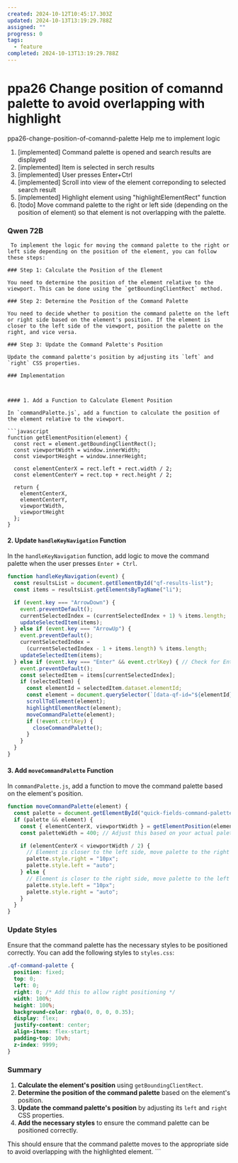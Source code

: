 ```yaml
---
created: 2024-10-12T10:45:17.303Z
updated: 2024-10-13T13:19:29.788Z
assigned: ""
progress: 0
tags:
  - feature
completed: 2024-10-13T13:19:29.788Z
---
```


# ppa26 Change position of comannd palette to avoid overlapping with highlight 

ppa26-change-position-of-comannd-palette
Help me to implement logic

1. [implemented] Command palette is opened and search results are displayed
2. [implemented] Item is selected in serch results
3. [implemented] User presses Enter+Ctrl
4. [implemented] Scroll into view of the element correponding to selected search result
5. [implemented] Highlight element using "highlightElementRect" function
6. [todo] Move command palette to the right or left side (depending on the position of element) so that element is not overlapping with the palette.

### Qwen 72B 

```
 To implement the logic for moving the command palette to the right or left side depending on the position of the element, you can follow these steps:

### Step 1: Calculate the Position of the Element

You need to determine the position of the element relative to the viewport. This can be done using the `getBoundingClientRect` method.

### Step 2: Determine the Position of the Command Palette

You need to decide whether to position the command palette on the left or right side based on the element's position. If the element is closer to the left side of the viewport, position the palette on the right, and vice versa.

### Step 3: Update the Command Palette's Position

Update the command palette's position by adjusting its `left` and `right` CSS properties.

### Implementation



#### 1. Add a Function to Calculate Element Position

In `commandPalette.js`, add a function to calculate the position of the element relative to the viewport.

```javascript
function getElementPosition(element) {
  const rect = element.getBoundingClientRect();
  const viewportWidth = window.innerWidth;
  const viewportHeight = window.innerHeight;

  const elementCenterX = rect.left + rect.width / 2;
  const elementCenterY = rect.top + rect.height / 2;

  return {
    elementCenterX,
    elementCenterY,
    viewportWidth,
    viewportHeight
  };
}
```

#### 2. Update `handleKeyNavigation` Function

In the `handleKeyNavigation` function, add logic to move the command palette when the user presses `Enter + Ctrl`.

```javascript
function handleKeyNavigation(event) {
  const resultsList = document.getElementById("qf-results-list");
  const items = resultsList.getElementsByTagName("li");

  if (event.key === "ArrowDown") {
    event.preventDefault();
    currentSelectedIndex = (currentSelectedIndex + 1) % items.length;
    updateSelectedItem(items);
  } else if (event.key === "ArrowUp") {
    event.preventDefault();
    currentSelectedIndex =
      (currentSelectedIndex - 1 + items.length) % items.length;
    updateSelectedItem(items);
  } else if (event.key === "Enter" && event.ctrlKey) { // Check for Enter + Ctrl
    event.preventDefault();
    const selectedItem = items[currentSelectedIndex];
    if (selectedItem) {
      const elementId = selectedItem.dataset.elementId;
      const element = document.querySelector(`[data-qf-id="${elementId}"]`);
      scrollToElement(element);
      highlightElementRect(element);
      moveCommandPalette(element);
      if (!event.ctrlKey) {
        closeCommandPalette();
      }
    }
  }
}
```

#### 3. Add `moveCommandPalette` Function

In `commandPalette.js`, add a function to move the command palette based on the element's position.

```javascript
function moveCommandPalette(element) {
  const palette = document.getElementById("quick-fields-command-palette");
  if (palette && element) {
    const { elementCenterX, viewportWidth } = getElementPosition(element);
    const paletteWidth = 400; // Adjust this based on your actual palette width

    if (elementCenterX < viewportWidth / 2) {
      // Element is closer to the left side, move palette to the right
      palette.style.right = "10px";
      palette.style.left = "auto";
    } else {
      // Element is closer to the right side, move palette to the left
      palette.style.left = "10px";
      palette.style.right = "auto";
    }
  }
}
```

### Update Styles

Ensure that the command palette has the necessary styles to be positioned correctly. You can add the following styles to `styles.css`:

```css
.qf-command-palette {
  position: fixed;
  top: 0;
  left: 0;
  right: 0; /* Add this to allow right positioning */
  width: 100%;
  height: 100%;
  background-color: rgba(0, 0, 0, 0.35);
  display: flex;
  justify-content: center;
  align-items: flex-start;
  padding-top: 10vh;
  z-index: 9999;
}
```

### Summary

1. **Calculate the element's position** using `getBoundingClientRect`.
2. **Determine the position of the command palette** based on the element's position.
3. **Update the command palette's position** by adjusting its `left` and `right` CSS properties.
4. **Add the necessary styles** to ensure the command palette can be positioned correctly.

This should ensure that the command palette moves to the appropriate side to avoid overlapping with the highlighted element. ```
